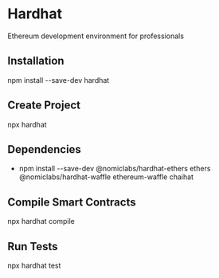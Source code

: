 # Hardhat
Ethereum development environment for professionals

## Installation
npm install --save-dev hardhat

## Create Project
npx hardhat

## Dependencies
- npm install --save-dev @nomiclabs/hardhat-ethers ethers @nomiclabs/hardhat-waffle ethereum-waffle chaihat

## Compile Smart Contracts
npx hardhat compile

## Run Tests
npx hardhat test
